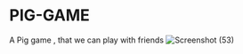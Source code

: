 # PIG-GAME
A Pig game , that we can play with friends
![Screenshot (53)](https://github.com/user-attachments/assets/5a1c7f25-f6f6-4b7e-aea6-281dd951e28c)
